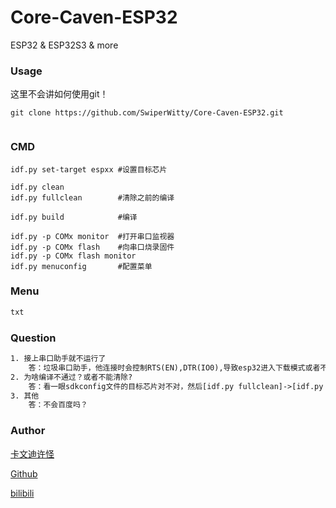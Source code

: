 # Core-Caven-ESP32
ESP32 &amp; ESP32S3 &amp; more



### Usage

这里不会讲如何使用git！

~~~shell
git clone https://github.com/SwiperWitty/Core-Caven-ESP32.git


~~~



### CMD

~~~shell
idf.py set-target espxx #设置目标芯片

idf.py clean
idf.py fullclean 		#清除之前的编译

idf.py build 			#编译

idf.py -p COMx monitor 	#打开串口监视器
idf.py -p COMx flash 	#向串口烧录固件
idf.py -p COMx flash monitor
idf.py menuconfig 		#配置菜单

~~~



### Menu

~~~txt
txt

~~~



### Question

~~~txt
1. 接上串口助手就不运行了
	答：垃圾串口助手，他连接时会控制RTS(EN),DTR(IO0),导致esp32进入下载模式或者不运行，建议使用IDF的monitor指令。
2. 为啥编译不通过？或者不能清除?
	答：看一眼sdkconfig文件的目标芯片对不对，然后[idf.py fullclean]->[idf.py build]->[idf.py -p COMx flash monitor]试一下。
3. 其他
	答：不会百度吗？
~~~



### Author

[卡文迪许怪](https://github.com/SwiperWitty) 

[Github](https://github.com/SwiperWitty) 

[bilibili](https://space.bilibili.com/102898291?spm_id_from=333.1007.0.0) 



